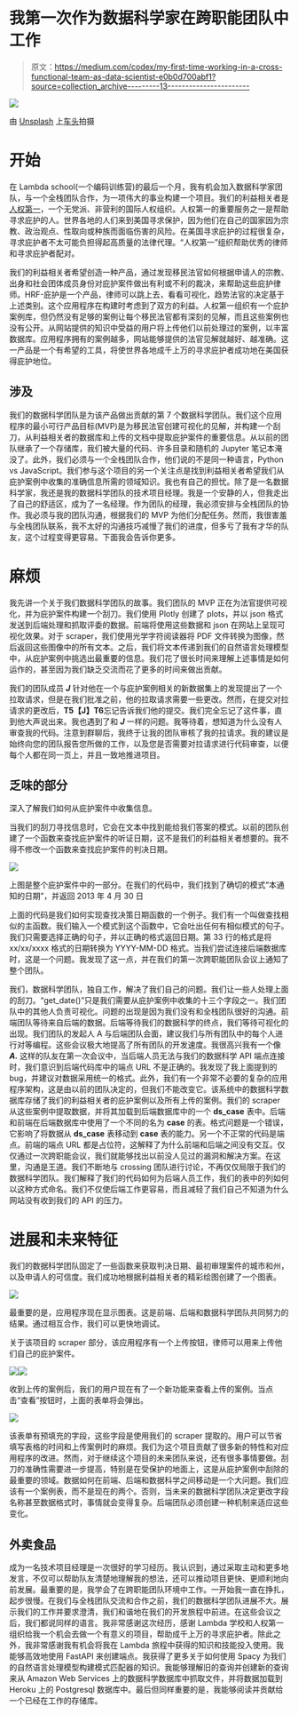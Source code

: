 # 我第一次作为数据科学家在跨职能团队中工作

> 原文：<https://medium.com/codex/my-first-time-working-in-a-cross-functional-team-as-data-scientist-e0b0d700abf1?source=collection_archive---------13----------------------->

![](img/b7d4b8dac13efd654cad96400f5c5fc2.png)

由 [Unsplash](https://unsplash.com?utm_source=medium&utm_medium=referral) 上[车头](https://unsplash.com/@headwayio?utm_source=medium&utm_medium=referral)拍摄

# 开始

在 Lambda school(一个编码训练营)的最后一个月，我有机会加入数据科学家团队，与一个全栈团队合作，为一项伟大的事业构建一个项目。我们的利益相关者是[人权第一](https://www.humanrightsfirst.org/asylum#asylumseek)，一个无党派、非营利的国际人权组织。人权第一的重要服务之一是帮助寻求庇护的人。世界各地的人们来到美国寻求保护，因为他们在自己的国家因为宗教、政治观点、性取向或种族而面临伤害的风险。在美国寻求庇护的过程很复杂，寻求庇护者不太可能负担得起高质量的法律代理。“人权第一”组织帮助优秀的律师和寻求庇护者配对。

我们的利益相关者希望创造一种产品，通过发现移民法官如何根据申请人的宗教、出身和社会团体成员身份对庇护案件做出有利或不利的裁决，来帮助这些庇护律师。HRF-庇护是一个产品，律师可以跳上去，看看可视化，趋势法官的决定基于上述类别。这个应用程序在构建时考虑到了双方的利益。人权第一组织有一个庇护案例库，但仍然没有足够的案例让每个移民法官都有深刻的见解，而且这些案例也没有公开。从网站提供的知识中受益的用户将上传他们以前处理过的案例，以丰富数据库。应用程序拥有的案例越多，网站能够提供的法官见解就越好、越准确。这一产品是一个有希望的工具，将使世界各地成千上万的寻求庇护者成功地在美国获得庇护地位。

## 涉及

我们的数据科学团队是为该产品做出贡献的第 7 个数据科学团队。我们这个应用程序的最小可行产品目标(MVP)是为移民法官创建可视化的见解，并构建一个刮刀，从利益相关者的数据库和上传的文档中提取庇护案件的重要信息。从以前的团队继承了一个存储库，我们被大量的代码、许多目录和随机的 Jupyter 笔记本淹没了。此外，我们必须与一个全栈团队合作，他们说的不是同一种语言，Python vs JavaScript。我们参与这个项目的另一个关注点是找到利益相关者希望我们从庇护案例中收集的准确信息所需的领域知识。我也有自己的担忧。除了是一名数据科学家，我还是我的数据科学团队的技术项目经理。我是一个安静的人，但我走出了自己的舒适区，成为了一名经理。作为团队的经理，我必须安排与全栈团队的协作。我必须与我的团队沟通，根据我们的 MVP 为他们分配任务。然而，我很害羞与全栈团队联系，我不太好的沟通技巧减慢了我们的进度，但多亏了我有才华的队友，这个过程变得更容易。下面我会告诉你更多。

# 麻烦

我先讲一个关于我们数据科学团队的故事。我们团队的 MVP 正在为法官提供可视化，并为庇护案件构建一个刮刀。我们使用 Plotly 创建了 plots，并以 json 格式发送到后端处理和抓取评委的数据。前端将使用这些数据和 json 在网站上呈现可视化效果。对于 scraper，我们使用光学字符阅读器将 PDF 文件转换为图像，然后返回这些图像中的所有文本。之后，我们将文本传递到我们的自然语言处理模型中，从庇护案例中挑选出最重要的信息。我们花了很长时间来理解上述事情是如何运作的，甚至因为我们缺乏交流而花了更多的时间来做出贡献。

我们的团队成员 ***J*** 针对他在一个与庇护案例相关的新数据集上的发现提出了一个拉取请求，但是在我们批准之前，他的拉取请求需要一些更改。然而，在提交对拉请求的更改后，**T5【J】T6**忘记告诉我们他的提交。我们完全忘记了这件事，直到他大声说出来。我也遇到了和 ***J*** 一样的问题。我等待着，想知道为什么没有人审查我的代码。注意到群聊后，我终于让我的团队审核了我的拉请求。我的建议是始终向您的团队报告您所做的工作，以及您是否需要对拉请求进行代码审查，以便每个人都在同一页上，并且一致地推进项目。

## 乏味的部分

深入了解我们如何从庇护案件中收集信息。

当我们的刮刀寻找信息时，它会在文本中找到能给我们答案的模式。以前的团队创建了一个函数来查找庇护案件的听证日期，这不是我们的利益相关者想要的。我不得不修改一个函数来查找庇护案件的判决日期。

![](img/fed91aa6d5ce6d1295e69947e44a3cb1.png)

上图是整个庇护案件中的一部分。在我们的代码中，我们找到了确切的模式“本通知的日期”，并返回 2013 年 4 月 30 日

上面的代码是我们如何实现查找决策日期函数的一个例子。我们有一个叫做查找相似的主函数。我们输入一个模式到这个函数中，它会吐出任何有相似模式的句子。我们只需要选择正确的句子，并以正确的格式返回日期。第 33 行的格式是将 xx/xx/xxxx 格式的日期转换为 YYYY-MM-DD 格式。当我们尝试连接后端数据库时，这是一个问题。我发现了这一点，并在我们的第一次跨职能团队会议上通知了整个团队。

我们，数据科学团队，独自工作，解决了我们自己的问题。我们让一些人处理上面的刮刀。“get_date()”只是我们需要从庇护案例中收集的十三个字段之一。我们团队中的其他人负责可视化。问题的出现是因为我们没有和全栈团队很好的沟通。前端团队等待来自后端的数据。后端等待我们的数据科学的终点，我们等待可视化的出现。我们团队的发起人 A 与后端团队会面，建议我们与所有团队中的每个人进行对等编程。这些会议极大地提高了所有团队的开发速度。我很高兴我有一个像 ***A.*** 这样的队友在第一次会议中，当后端人员无法与我们的数据科学 API 端点连接时，我们意识到后端代码库中的端点 URL 不是正确的。我发现了我上面提到的 bug，并建议对数据采用统一的格式。此外，我们有一个非常不必要的复杂的应用程序架构，这是由以前的团队决定的，但我们不能改变它。该系统中的数据科学数据库存储了我们的利益相关者的庇护案例以及所有上传的案例。我们的 scraper 从这些案例中提取数据，并将其加载到后端数据库中的一个 **ds_case** 表中。后端和前端在后端数据库中使用了一个不同的名为 **case** 的表。格式问题是一个错误，它影响了将数据从 **ds_case** 表移动到 **case** 表的能力。另一个不正常的代码是端点。前端的端点 URL 都是占位符，这解释了为什么前端和后端之间没有交互。仅仅通过一次跨职能会议，我们就能够找出以前没人见过的漏洞和解决方案。在这里，沟通是王道。我们不断地与 crossing 团队进行讨论，不再仅仅局限于我们的数据科学团队。我们解释了我们的代码如何为后端人员工作，我们的表中的列如何以这种方式命名。我们不仅使后端工作更容易，而且减轻了我们自己不知道为什么网站没有收到我们的 API 的压力。

# 进展和未来特征

我们的数据科学团队固定了一些函数来获取判决日期、最初审理案件的城市和州，以及申请人的可信度。我们成功地根据利益相关者的精彩绘图创建了一个图表。

![](img/adcf54a8db371dea0ba635f240080829.png)

最重要的是，应用程序现在显示图表。这是前端、后端和数据科学团队共同努力的结果。通过相互合作，我们可以更快地调试。

关于该项目的 scraper 部分，该应用程序有一个上传按钮，律师可以用来上传他们自己的庇护案件。

![](img/04f18b13d458e996f0f7bbba3a3f05e3.png)![](img/1cfd71e2b19bed7a29f571d6c4ea3031.png)

收到上传的案例后，我们的用户现在有了一个新功能来查看上传的案例。当点击“查看”按钮时，上面的表单将会弹出。

![](img/7e21bf767ac17f9b720d446349d0b35e.png)

该表单有预填充的字段，这些字段是使用我们的 scraper 提取的。用户可以节省填写表格的时间和上传案例时的麻烦。我们为这个项目贡献了很多新的特性和对应用程序的改进。然而，对于继续这个项目的未来团队来说，还有很多事情要做。刮刀的准确性需要进一步提高，特别是在受保护的地面上，这是从庇护案例中刮除的最重要的领域。数据如何在前端、后端和数据科学之间移动是一个大问题。我们应该有一个案例表，而不是现在的两个。否则，当未来的数据科学团队决定更改字段名称甚至数据格式时，事情就会变得复杂。后端团队必须创建一种机制来适应这些变化。

## 外卖食品

成为一名技术项目经理是一次很好的学习经历。我认识到，通过采取主动和更多地发言，不仅可以帮助队友清楚地理解我的想法，还可以推动项目更快、更顺利地向前发展。最重要的是，我学会了在跨职能团队环境中工作。一开始我一直在挣扎，起步很慢。在我们与全栈团队交流和合作之前，我们的数据科学团队进展不大。展示我们的工作并要求澄清，我们和谐地在我们的开发旅程中前进。在这些会议之后，我们都说同样的语言。我非常感谢这次经历，感谢 Lambda 学校和人权第一组织给我一个机会去做一个有意义的项目，帮助成千上万的寻求庇护者。除此之外，我非常感谢我有机会将我在 Lambda 旅程中获得的知识和技能投入使用。我能够高效地使用 FastAPI 来创建端点。我获得了更多关于如何使用 Spacy 为我们的自然语言处理模型构建模式匹配器的知识。我能够理解旧的查询并创建新的查询来从 Amazon Web Services 上的数据科学数据库中抓取文件，并将数据加载到 Heroku 上的 Postgresql 数据库中。最后但同样重要的是，我能够阅读并贡献给一个已经在工作的存储库。
